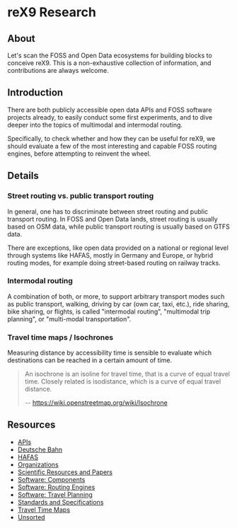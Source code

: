 # reX9 Research


## About

Let's scan the FOSS and Open Data ecosystems for building blocks to conceive reX9.
This is a non-exhaustive collection of information, and contributions are always
welcome.


## Introduction

There are both publicly accessible open data APIs and FOSS software projects
already, to easily conduct some first experiments, and to dive deeper into the
topics of multimodal and intermodal routing.

Specifically, to check whether and how they can be useful for reX9, we should
evaluate a few of the most interesting and capable FOSS routing engines, before
attempting to reinvent the wheel.


## Details

### Street routing vs. public transport routing

In general, one has to discriminate between street routing and public transport routing.
In FOSS and Open Data lands, street routing is usually based on OSM data, while public
transport routing is usually based on GTFS data.

There are exceptions, like open data provided on a national or regional level through
systems like HAFAS, mostly in Germany and Europe, or hybrid routing modes, for example
doing street-based routing on railway tracks.

### Intermodal routing

A combination of both, or more, to support arbitrary transport modes such as public
transport, walking, driving by car (own car, taxi, etc.), ride sharing, bike sharing,
or flights, is called "intermodal routing", "multimodal trip planning", or
"multi-modal transportation".

### Travel time maps / Isochrones

Measuring distance by accessibility time is sensible to evaluate which destinations
can be reached in a certain amount of time.

> An isochrone is an isoline for travel time, that is a curve of equal travel time.
> Closely related is isodistance, which is a curve of equal travel distance.
>
> -- https://wiki.openstreetmap.org/wiki/Isochrone


## Resources

- [APIs](api.md)
- [Deutsche Bahn](deutsche-bahn.md)
- [HAFAS](hafas.md)
- [Organizations](organization.md)
- [Scientific Resources and Papers](scientific.md)
- [Software: Components](software-component.md)
- [Software: Routing Engines](software-routing-engine.md)
- [Software: Travel Planning](software-travel-planner.md)
- [Standards and Specifications](standard-and-spec.md)
- [Travel Time Maps](travel-time-maps.md)
- [Unsorted](unsorted.md)
